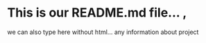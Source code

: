 <h1> This is our README.md file... ,</h1>

we can also type here without html... any information about project
